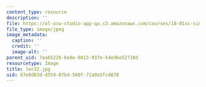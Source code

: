 ```yaml
---
content_type: resource
description: ''
file: https://ol-ocw-studio-app-qa.s3.amazonaws.com/courses/18-01sc-single-variable-calculus-fall-2010/87e8d83dd55987bd560f71a9a5fcd878_lec32.jpg
file_type: image/jpeg
image_metadata:
  caption: ''
  credit: ''
  image-alt: ''
parent_uid: 7aa6522b-6e8e-0d13-937e-54ed6e52710d
resourcetype: Image
title: lec32.jpg
uid: 87e8d83d-d559-87bd-560f-71a9a5fcd878
---
```

